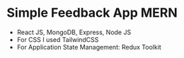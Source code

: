 <h1>Simple Feedback App MERN</h1>

<ul>
  <li>React JS, MongoDB, Express, Node JS</li>
  <li>For CSS I used TailwindCSS</li>
  <li>For Application State Management: Redux Toolkit</li>
</ul>
